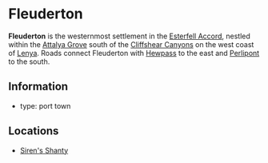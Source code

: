 # Fleuderton

**Fleuderton** is the westernmost settlement in the [Esterfell Accord](../esterfell-accord.md), nestled within the [Attalya Grove](../../../mote/esterfell/lenya/attalya-mountains/attalya-grove.md) south of the [Cliffshear Canyons](../../../mote/esterfell/lenya/cliffshear-canyons.md) on the west coast of [Lenya](../../../mote/esterfell/lenya/lenya.md). Roads connect Fleuderton with [Hewpass](../hewpass.md) to the east and [Perlipont](../perlipont.md) to the south.

## Information

- type: port town

## Locations

- [Siren's Shanty](sirens-shanty.md)
